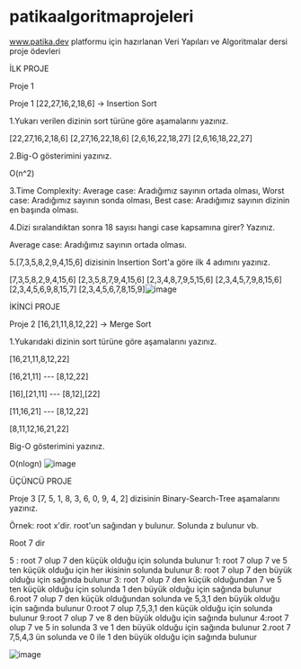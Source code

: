 # patikaalgoritmaprojeleri
www.patika.dev  platformu için hazırlanan Veri Yapıları ve Algoritmalar dersi proje ödevleri

İLK PROJE

Proje 1 

Proje 1
[22,27,16,2,18,6] -> Insertion Sort

1.Yukarı verilen dizinin sort türüne göre aşamalarını yazınız.

[22,27,16,2,18,6]
[2,27,16,22,18,6]
[2,6,16,22,18,27]
[2,6,16,18,22,27]

2.Big-O gösterimini yazınız.

O(n^2)

3.Time Complexity: 
Average case: Aradığımız sayının ortada olması,
Worst case: Aradığımız sayının sonda olması,
 Best case: Aradığımız sayının dizinin en başında olması.

4.Dizi sıralandıktan sonra 18 sayısı hangi case kapsamına girer? Yazınız.

Average case: Aradığımız sayının ortada olması.

5.[7,3,5,8,2,9,4,15,6] dizisinin Insertion Sort'a göre ilk 4 adımını yazınız.

[7,3,5,8,2,9,4,15,6]
[2,3,5,8,7,9,4,15,6]
[2,3,4,8,7,9,5,15,6]
[2,3,4,5,7,9,8,15,6]
[2,3,4,5,6,9,8,15,7]
[2,3,4,5,6,7,8,15,9]![image](https://user-images.githubusercontent.com/65098878/167393262-aa590498-8253-4056-bbe2-0dc61917716c.png)


İKİNCİ PROJE

Proje 2
[16,21,11,8,12,22] -> Merge Sort

1.Yukarıdaki dizinin sort türüne göre aşamalarını yazınız.

[16,21,11,8,12,22]

[16,21,11] --- [8,12,22]

[16],[21,11] --- [8,12],[22]

[11,16,21] --- [8,12,22]

[8,11,12,16,21,22]




Big-O gösterimini yazınız.

O(nlogn)
![image](https://user-images.githubusercontent.com/65098878/167393297-910dd319-052f-4ee6-8b05-a814f4efa333.png)


ÜÇÜNCÜ PROJE 

Proje 3
[7, 5, 1, 8, 3, 6, 0, 9, 4, 2] dizisinin Binary-Search-Tree aşamalarını yazınız.

Örnek: root x'dir. root'un sağından y bulunur. Solunda z bulunur vb.

Root 7 dir

5 : root 7 olup 7 den küçük olduğu için solunda bulunur 
1: root 7 olup    7 ve 5 ten küçük olduğu için her ikisinin solunda bulunur
8:     root 7 olup 7 den büyük olduğu için sağında bulunur
3: root 7 olup 7 den küçük olduğundan 7 ve 5 ten küçük olduğu için solunda 1 den büyük olduğu için sağında bulunur
6.root 7 olup 7 den küçük olduğundan solunda ve 5,3,1 den büyük olduğu için sağında bulunur
0:root 7 olup 7,5,3,1 den küçük olduğu için solunda bulunur
9:root 7 olup 7 ve 8 den büyük olduğu için sağında bulunur
4:root 7 olup 7 ve 5 in solunda 3 ve 1 den büyük olduğu için sağında bulunur
2.root 7 7,5,4,3 ün solunda ve 0 ile 1 den büyük olduğu için sağında bulunur


![image](https://user-images.githubusercontent.com/65098878/167393359-df1d2752-f566-44d2-831a-2182a502e4a0.png)
